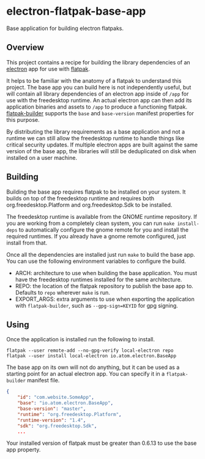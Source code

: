 # electron-flatpak-base-app
Base application for building electron flatpaks.

## Overview
This project contains a recipe for building the library dependencies of an
[electron](http://electron.atom.io/) app for use with [flatpak](http://flatpak.org/).

It helps to be familiar with the anatomy of a flatpak to understand this
project. The base app you can build here is not independently useful, but will
contain all library dependencies of an electron app inside of `/app` for use
with the freedesktop runtime. An actual electron app can then add its
application binaries and assets to `/app` to produce a functioning flatpak.
[flatpak-builder](http://flatpak.org/flatpak/flatpak-docs.html#flatpak-builder)
supports the `base` and `base-version` manifest properties for this purpose.

By distributing the library requirements as a base application and not a runtime
we can still allow the freedesktop runtime to handle things like critical
security updates. If multiple electron apps are built against the same
version of the base app, the libraries will still be deduplicated on disk when
installed on a user machine.

## Building
Building the base app requires flatpak to be installed on your system. It builds
on top of the freedesktop runtime and requires both org.freedesktop.Platform and
org.freedesktop.Sdk to be installed.

The freedesktop runtime is available from the GNOME runtime repository. If you
are working from a completely clean system, you can run `make install-deps` to
automatically configure the gnome remote for you and install the required
runtimes. If you already have a gnome remote configured, just install from that.

Once all the dependencies are installed just run `make` to build the base app.
You can use the following environment variables to configure the build.
 - ARCH: architecture to use when building the base application. You must
   have the freedesktop runtimes installed for the same architecture.
 - REPO: the location of the flatpak repository to publish the base app to.
   Defaults to `repo` wherever `make` is run.
 - EXPORT_ARGS: extra arguments to use when exporting the application with
   `flatpak-builder`, such as `--gpg-sign=KEYID` for gpg signing.

## Using
Once the application is installed run the following to install.
```shell
flatpak --user remote-add --no-gpg-verify local-electron repo
flatpak --user install local-electron io.atom.electron.BaseApp
```
The base app on its own will not do anything, but it can be used as a starting
point for an actual electron app. You can specify it in a `flatpak-builder`
manifest file.
```json
{
    "id": "com.website.SomeApp",
    "base": "io.atom.electron.BaseApp",
    "base-version": "master",
    "runtime": "org.freedesktop.Platform",
    "runtime-version": "1.4",
    "sdk": "org.freedesktop.Sdk",
    ...
```
Your installed version of flatpak must be greater than 0.6.13 to use the base
app property.
